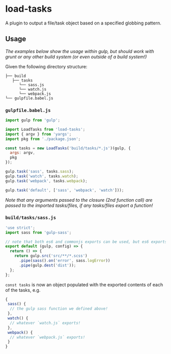 # load-tasks

A plugin to output a file/task object based on a specified globbing pattern.

## Usage

*The examples below show the usage within gulp, but should work with grunt or any other build system (or even outside of a build system!)*

Given the following directory structure:

```
├── build
   ├── tasks
      └── sass.js
      └── watch.js
      └── webpack.js
└── gulpfile.babel.js
```

### `gulpfile.babel.js` 

```javascript
import gulp from 'gulp';

import LoadTasks from 'load-tasks';
import { argv } from 'yargs';
import pkg from './package.json';

const tasks = new LoadTasks('build/tasks/*.js')(gulp, {
  args: argv,
  pkg
});

gulp.task('sass', tasks.sass);
gulp.task('watch', tasks.watch);
gulp.task('webpack', tasks.webpack);

gulp.task('default', ['sass', 'webpack', 'watch']));
```

*Note that any arguments passed to the closure (2nd function call) are passed to the imported tasks/files, if any tasks/files export a function!*


### `build/tasks/sass.js`

```javascript
'use strict';
import sass from 'gulp-sass';

// note that both es6 and commonjs exports can be used, but es6 exports need to export `default`
export default (gulp, config) => {
  return () => {
    return gulp.src('src/**/*.scss')
      .pipe(sass().on('error', sass.logError))
      .pipe(gulp.dest('dist'));
  };
};
```

`const tasks` is now an object populated with the exported contents of each of the tasks, e.g.

```javascript
{
 sass() {
  // the gulp sass function we defined above!
 },
 watch() {
  // whatever `watch.js` exports!
 },
 webpack() {
  // whatever `webpack.js` exports!
 }
}
```